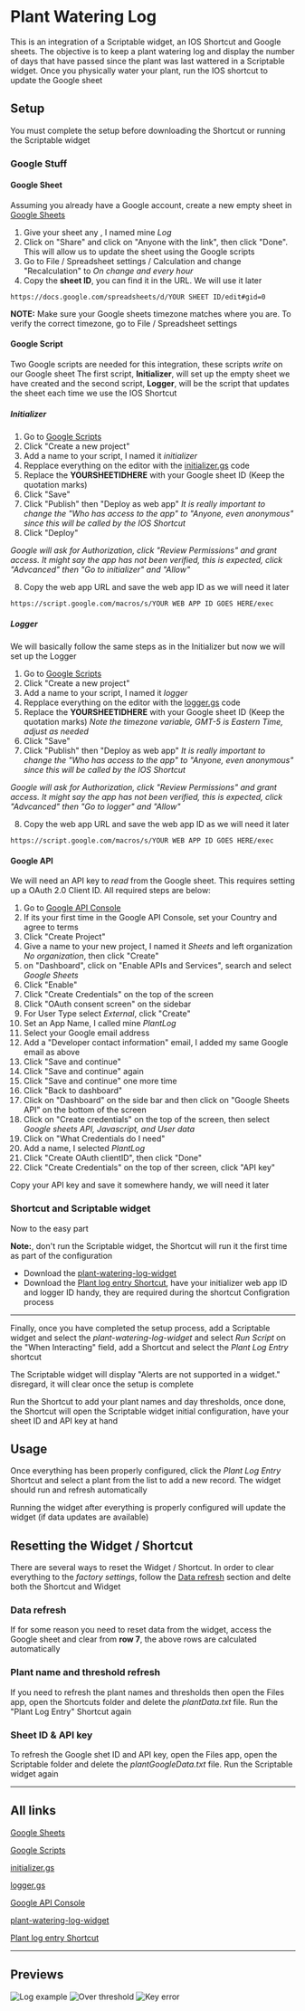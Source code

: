 # Plant Watering Log
This is an integration of a Scriptable widget, an IOS Shortcut and Google sheets. The objective is to keep a plant watering log and display the number of days that have passed since the plant was last wattered in a Scriptable widget. Once you physically water your plant, run the IOS shortcut to update the Google sheet

## Setup

You must complete the setup before downloading the Shortcut or running the Scriptable widget


### Google Stuff
#### Google Sheet
Assuming you already have a Google account, create a new empty sheet in [Google Sheets](sheets.google.com)
1. Give your sheet any , I named mine *Log*
2. Click on "Share" and click on "Anyone with the link", then click "Done". This will allow us to update the sheet using the Google scripts
3. Go to File / Spreadsheet settings / Calculation and change "Recalculation" to *On change and every hour*
4. Copy the **sheet ID**, you can find it in the URL. We will use it later

```
https://docs.google.com/spreadsheets/d/YOUR SHEET ID/edit#gid=0
```

**NOTE:** Make sure your Google sheets timezone matches where you are. To verify the correct timezone, go to File / Spreadsheet settings


#### Google Script
Two Google scripts are needed for this integration, these scripts *write* on our Google sheet
The first script, **Initializer**, will set up the empty sheet we have created and the second script, **Logger**, will be the script that updates the sheet each time we use the IOS Shortcut

##### Initializer
1. Go to [Google Scripts](https://script.google.com)
2. Click "Create a new project"
3. Add a name to your script, I named it *initializer*
4. Repplace everything on the editor with the [initializer.gs](initializer.gs) code
5. Replace the **YOURSHEETIDHERE** with your Google sheet ID (Keep the quotation marks)
6. Click "Save"
7. Click "Publish" then "Deploy as web app" *It is really important to change the "Who has access to the app" to "Anyone, even anonymous" since this will be called by the IOS Shortcut*
8. Click "Deploy"

*Google will ask for Authorization, click "Review Permissions" and grant access. It might say the app has not been verified, this is expected, click "Advcanced" then "Go to initializer" and "Allow"*

8. Copy the web app URL and save the web app ID as we will need it later

```
https://script.google.com/macros/s/YOUR WEB APP ID GOES HERE/exec
```

##### Logger
We will basically follow the same steps as in the Initializer but now we will set up the Logger 

1. Go to [Google Scripts](https://script.google.com/)
2. Click "Create a new project"
3. Add a name to your script, I named it *logger*
4. Repplace everything on the editor with the [logger.gs](logger.gs) code
5. Replace the **YOURSHEETIDHERE** with your Google sheet ID (Keep the quotation marks)
*Note the timezone variable, GMT-5 is Eastern Time, adjust as needed*
6. Click "Save"
7. Click "Publish" then "Deploy as web app" *It is really important to change the "Who has access to the app" to "Anyone, even anonymous" since this will be called by the IOS Shortcut*

*Google will ask for Authorization, click "Review Permissions" and grant access. It might say the app has not been verified, this is expected, click "Advcanced" then "Go to logger" and "Allow"*

8. Copy the web app URL and save the web app ID as we will need it later

```
https://script.google.com/macros/s/YOUR WEB APP ID GOES HERE/exec
```

#### Google API
We will need an API key to *read* from the Google sheet. This requires setting up a OAuth 2.0 Client ID. All required steps are below:

1. Go to [Google API Console](https://console.developers.google.com)
2. If its your first time in the Google API Console, set your Country and agree to terms
2. Click "Create Project"
3. Give a name to your new project, I named it *Sheets* and left organization *No organization*, then click "Create"
4. on "Dashboard", click on "Enable APIs and Services", search and select *Google Sheets*
5. Click "Enable"
6. Click "Create Credentials" on the top of the screen
7. Click "OAuth consent screen" on the sidebar
8. For User Type select *External*, click "Create"
9. Set an App Name, I called mine *PlantLog*
10. Select your Google email address
11. Add a "Developer contact information" email, I added my same Google email as above
12. Click "Save and continue"
13. Click "Save and continue" again
14. Click "Save and continue" one more time
15. Click "Back to dashboard"
16. Click on "Dashboard" on the side bar and then click on "Google Sheets API" on the bottom of the screen
17. Click on "Create credentials" on the top of the screen, then select *Google sheets API, Javascript, and User data*
18. Click on "What Credentials do I need"
19. Add a name, I selected *PlantLog*
20. Click "Create OAuth clientID", then click "Done"
21. Click "Create Credentials" on the top of ther screen, click "API key"

Copy your API key and save it somewhere handy, we will need it later

### Shortcut and Scriptable widget
Now to the easy part

**Note:**, don't run the Scriptable widget, the Shortcut will run it the first time as part of the configuration 

* Download the [plant-watering-log-widget](plant-watering-log-widget.js)
* Download the [Plant log entry Shortcut](https://www.icloud.com/shortcuts/42d8fb36c95c4b18a0d47eda7ca9c867), have your initializer web app ID and logger ID handy, they are required during the shortcut Configration process

---

Finally, once you have completed the setup process, add a Scriptable widget and select the *plant-watering-log-widget* and select *Run Script* on the "When Interacting" field, add a Shortcut and select the *Plant Log Entry* shortcut

The Scriptable widget will display "Alerts are not supported in a widget." disregard, it will clear once the setup is complete

Run the Shortcut to add your plant names and day thresholds, once done, the Shortcut will open the Scriptable widget initial configuration, have your sheet ID and API key at hand


## Usage
Once everything has been properly configured, click the *Plant Log Entry* Shortcut and select a plant from the list to add a new record. The widget should run and refresh automatically

Running the widget after everything is properly configured will update the widget (if data updates are available)



## Resetting the Widget / Shortcut
There are several ways to reset the Widget / Shortcut. In order to clear everything to the *factory settings*, follow the [Data refresh](#Data-refresh) section and delte both the Shortcut and Widget
### Data refresh
If for some reason you need to reset data from the widget, access the Google sheet and clear from **row 7**, the above rows are calculated automatically
### Plant name and threshold refresh
If you need to refresh the plant names and thresholds then open the Files app, open the Shortcuts folder and delete the *plantData.txt* file. Run the "Plant Log Entry" Shortcut again
### Sheet ID & API key
To refresh the Google shet ID and API key, open the Files app, open the Scriptable folder and delete the *plantGoogleData.txt* file. Run the Scriptable widget again

---

## All links
[Google Sheets](sheets.google.com)

[Google Scripts](https://script.google.com)

[initializer.gs](initializer.gs)

[logger.gs](logger.gs)

[Google API Console](https://console.developers.google.com)

[plant-watering-log-widget](plant-watering-log-widget.js)

[Plant log entry Shortcut](https://www.icloud.com/shortcuts/42d8fb36c95c4b18a0d47eda7ca9c867) 

---

## Previews
<img src="Log.jpg" alt="Log example" >
<img src="Threshold.jpg" alt="Over threshold" >
<img src="NoData.jpg" alt="Key error" >